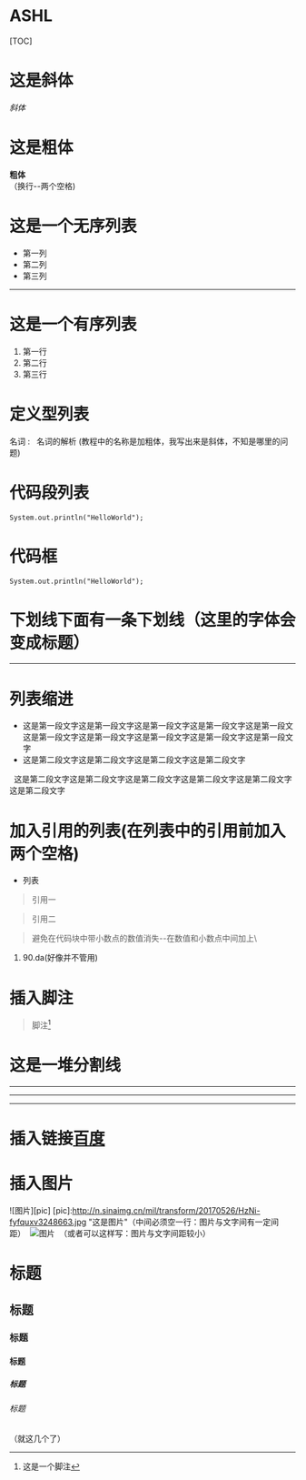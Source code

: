 # ASHL
[TOC]
# 这是斜体  
*斜体*  
# 这是粗体
**粗体**   
（换行--两个空格) 
# 这是一个无序列表
* 第一列
* 第二列
* 第三列
-----
# 这是一个有序列表
1. 第一行
2. 第二行
3. 第三行
# 定义型列表  
名词
:   名词的解析
(教程中的名称是加粗体，我写出来是斜体，不知是哪里的问题)
# 代码段列表
    System.out.println("HelloWorld");  
# 代码框
```
System.out.println("HelloWorld");
```
# 下划线下面有一条下划线（这里的字体会变成标题）
---
# 列表缩进
* 这是第一段文字这是第一段文字这是第一段文字这是第一段文字这是第一段文
 这是第一段文字这是第一段文字这是第一段文字这是第一段文字这是第一段文字
* 这是第二段文字这是第二段文字这是第二段文字这是第二段文字  

  这是第二段文字这是第二段文字这是第二段文字这是第二段文字这是第二段文字这是第二段文字  
# 加入引用的列表(在列表中的引用前加入两个空格)
* 列表  
> 引用一  

> 引用二  

> 避免在代码块中带小数点的数值消失--在数值和小数点中间加上\  
1.    90\.da(好像并不管用)
# 插入脚注
> 脚注[^1]  
[^1]:这是一个脚注
# 这是一堆分割线
***
* * *
---
# 插入链接[百度](https://www.baidu.com/index.php?tn=monline_5_dg)
# 插入图片    
![图片][pic]
[pic]:http://n.sinaimg.cn/mil/transform/20170526/HzNi-fyfquxv3248663.jpg "这是图片"（中间必须空一行：图片与文字间有一定间距）  ![图片](http://n.sinaimg.cn/mil/transform/20170526/HzNi-fyfquxv3248663.jpg)  （或者可以这样写：图片与文字间距较小）  
# 标题
## 标题
### 标题
#### 标题
##### 标题
###### 标题  
（就这几个了）
